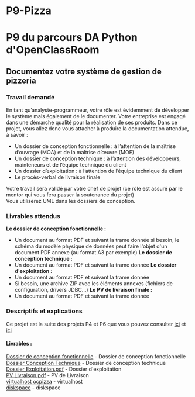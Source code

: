 # P9-Pizza

# P9 du parcours DA Python d'OpenClassRoom
## Documentez votre système de gestion de pizzeria
### Travail demandé  
En tant qu’analyste-programmeur, votre rôle est évidemment de développer le système mais également de le documenter. Votre entreprise est engagé dans une démarche qualité pour la réalisation de ses produits. Dans ce projet, vous allez donc vous attacher à produire la documentation attendue, à savoir :
 - Un dossier de conception fonctionnelle : à l’attention de la maîtrise d’ouvrage (MOA) et de la maîtrise d’œuvre (MOE)
 - Un dossier de conception technique : à l’attention des développeurs, mainteneurs et de l’équipe technique du client 
 - Un dossier d’exploitation : à l’attention de l’équipe technique du client
 - Le procès-verbal de livraison finale

Votre travail sera validé par votre chef de projet (ce rôle est assuré par le mentor qui vous fera passer la soutenance du projet)  
 Vous utiliserez UML dans les dossiers de conception.  
 
### Livrables attendus
__Le dossier de conception fonctionnelle :__  
- Un document au format PDF et suivant la trame donnée
si besoin, le schéma du modèle physique de données peut faire l'objet d'un document PDF annexe (au format A3 par exemple)
__Le dossier de conception technique :__  
- Un document au format PDF et suivant la trame donnée
__Le dossier d'exploitation :__  
- Un document au format PDF et suivant la trame donnée
- Si besoin, une archive ZIP avec les éléments annexes (fichiers de configuration, drivers JDBC...)
__Le PV de livraison finale :__  
- Un document au format PDF et suivant la trame donnée  

### Descriptifs et explications
Ce projet est la suite des projets P4 et P6 que vous pouvez consulter [ici](https://github.com/jmlm74/P4-pizza1) et [ici](https://github.com/jmlm74/P6-pizza2)  
#### Livrables : 
[Dossier de conception fonctionnelle](/Livrables/P9%20-%20Dossier%20Conception%20Fonctionnelle.pdf) - Dossier de conception fonctionnelle  
[Dossier Conception Technique](/Livrables/P9%20%E2%80%93%20Dossier%20Conception%20Technique.pdf) - Dossier de conception technique  
[Dossier Exploitation.pdf](/Livrables/P9%20%E2%80%93%20Dossier%20Exploitation.pdf) - Dossier d'exploitation  
[PV Livraison.pdf](/Livrables/P9%20%E2%80%93%20PV%20Livraison.pdf) - PV de Livraison  
[virtualhost ocpizza](/Livrables/virtualhost-ocpizza.txt) - virtualhost  
[diskspace](/Livrables/diskspace.py) - diskspace  
